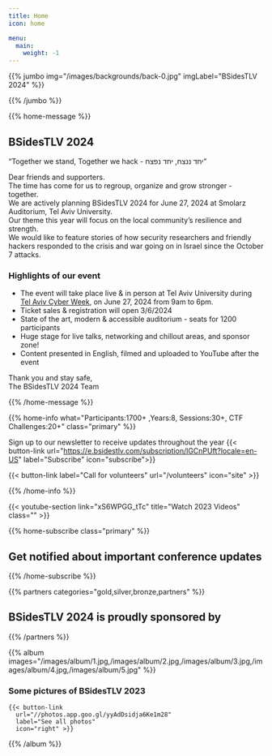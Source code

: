 ```yaml
---
title: Home
icon: home

menu:
  main:
    weight: -1
---
```


{{% jumbo img="/images/backgrounds/back-0.jpg" imgLabel="BSidesTLV 2024" %}}

{{% /jumbo %}}

{{% home-message %}}

## BSidesTLV 2024

“Together we stand, Together we hack - יחד ננצח, יחד נפצח”

Dear friends and supporters.  
The time has come for us to regroup, organize and grow stronger - together.  
We are actively planning BSidesTLV 2024 for June 27, 2024 at Smolarz Auditorium, Tel Aviv University.  
Our theme this year will focus on the local community’s resilience and strength.  
We would like to feature stories of how security researchers and friendly hackers responded to the crisis and war going on in Israel since the October 7 attacks.

### Highlights of our event

- The event will take place live & in person at Tel Aviv University during [Tel Aviv Cyber Week](https://cyberweektau.com/), on June 27, 2024 from 9am to 6pm.  
- Ticket sales & registration will open 3/6/2024
- State of the art, modern & accessible auditorium - seats for 1200 participants
- Huge stage for live talks, networking and chillout areas, and sponsor zone!
- Content presented in English, filmed and uploaded to YouTube after the event

<!-- Have an idea to share on our main stage? Join our local celebration of security research and resilience.  
Share your ideas with the biggest security community in Israel: <https://cfp.bsidestlv.com/>

We welcome first time speakers, and we can offer speaker mentoring and support overseas speakers! 

### IMPORTANT DATES

- CFP Opens: 15/2/2024 at 10:00:00 Israel time
- CFP Closes: 15/4/2024 at 23:59:59 Israel time
- CFP decisions will be sent to submitters by 10/5/2024
- Agenda published by 1/6/2024

Need some inspiration? [Watch videos from our past events!](https://www.youtube.com/@BSidesTLV) 

Want to support our event? We need Sponsors!  
Our community powered, volunteer run event depends on the generous sponsors to make everything possible.  
Please contact us at <sponsors@bsidestlv.com> -->

Thank you and stay safe,  
The BSidesTLV 2024 Team

{{% /home-message %}}

{{% home-info what="Participants:1700+ ,Years:8, Sessions:30+, CTF Challenges:20+" class="primary" %}}

<!-- Watching the event virtually? [Join our Slack!](https://slack.bsidestlv.com) -->

Sign up to our newsletter to receive updates throughout the year
{{< button-link url="https://e.bsidestlv.com/subscription/lGCnPUft?locale=en-US" label="Subscribe" icon="subscribe">}}

<!-- {{< button-link label="Register Here!" url="/register" icon="external" >}} -->
{{< button-link label="Call for volunteers" url="/volunteers" icon="site" >}}

{{% /home-info %}}

{{< youtube-section link="xS6WPGG_tTc" title="Watch 2023 Videos" class="" >}}

{{% home-subscribe  class="primary" %}}

## Get notified about important conference updates

{{% /home-subscribe %}}

{{% partners categories="gold,silver,bronze,partners" %}}

## BSidesTLV 2024 is proudly sponsored by

{{% /partners %}}

{{% album images="/images/album/1.jpg,/images/album/2.jpg,/images/album/3.jpg,/images/album/4.jpg,/images/album/5.jpg" %}}

### Some pictures of **BSidesTLV 2023**

    {{< button-link
      url="//photos.app.goo.gl/yyAdDsidja6Ke1m28"
      label="See all photos"
      icon="right" >}}

{{% /album  %}}
